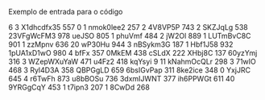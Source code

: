 Exemplo de entrada para o código 

6
3 X1dhcdfx35 557 0
1 nmok0lee2 257 2
  4V8VP5P 743 2
    SKZJqLg 538
    23VFgWcFM3 978
  ueJSO 805 1
    phuVmf 484
2 jW2Ol 889 1
  LUTmBvC8C 901 1
    zzMpnv 636
20 wP30Hu 944 3
  nBSykm3G 187 1
    Hbf1J58 932
  1pUA1xD1wO 980 4
    bfFx 357
    0MkEM 438
    cSLdX 222
    XHbj8C 137
  60yzYmj 316 3
    WZepWXuYaW 471
    u4Fz2 418
    kqYsyi 9
11 kNahmOcQLr 298 3
  71wIO 468 3
    Ryl4D3A 358
    QBPGgLD 659
    6bsIGvPap 311
  8ke2ice 348 0
  YxjJRC 645 4
    r6TwFh 873
    u8bBOSu 736
    3dxmIJWNT 377
    ih6PPWGt 611
40 9YRGgCqY 453 1
  t7ipn3 207 1
  8CwDd 268